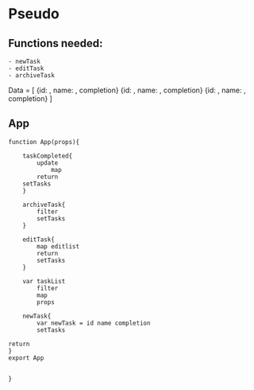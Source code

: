 # Pseudo

<!-- ## class App
    constructor(props){
    - super(props)
    - this.state
        -term
        -items
    }

### onChange -->

## Functions needed:
    - newTask
    - editTask
    - archiveTask

Data = [
    {id: , name: , completion}
    {id: , name: , completion}
    {id: , name: , completion}
]

## App
    function App(props){

        taskCompleted{
            update
                map
            return
        setTasks
        }

        archiveTask{
            filter
            setTasks
        }

        editTask{
            map editlist
            return
            setTasks
        }

        var taskList
            filter
            map
            props

        newTask{
            var newTask = id name completion
            setTasks

    return
    }
    export App


    }